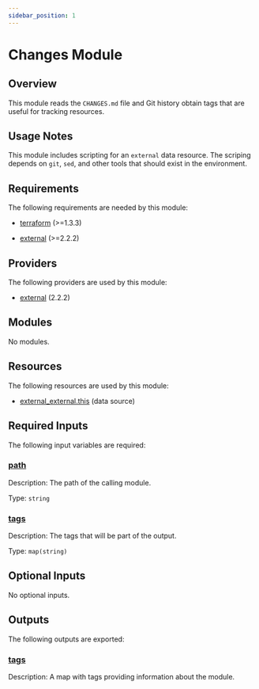 ```yaml
---
sidebar_position: 1
---
```


# Changes Module

## Overview
This module reads the `CHANGES.md` file and Git history obtain tags that are
useful for tracking resources.

## Usage Notes
This module includes scripting for an `external` data resource.  The scriping
depends on `git`, `sed`, and other tools that should exist in the environment.

[chge]: ./CHANGES.md
[code]: ./CODE-OF-CONDUCT.md
[cont]: ./CONTRIBUTING.md
[lice]: ./LICENSE.md

## Requirements

The following requirements are needed by this module:

- <a name="requirement_terraform"></a> [terraform](#requirement\_terraform) (>=1.3.3)

- <a name="requirement_external"></a> [external](#requirement\_external) (>=2.2.2)

## Providers

The following providers are used by this module:

- <a name="provider_external"></a> [external](#provider\_external) (2.2.2)

## Modules

No modules.

## Resources

The following resources are used by this module:

- [external_external.this](https://registry.terraform.io/providers/hashicorp/external/latest/docs/data-sources/external) (data source)

## Required Inputs

The following input variables are required:

### <a name="input_path"></a> [path](#input\_path)

Description: The path of the calling module.

Type: `string`

### <a name="input_tags"></a> [tags](#input\_tags)

Description: The tags that will be part of the output.

Type: `map(string)`

## Optional Inputs

No optional inputs.

## Outputs

The following outputs are exported:

### <a name="output_tags"></a> [tags](#output\_tags)

Description: A map with tags providing information about the module.
